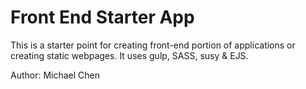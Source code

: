 # Front End Starter App

This is a starter point for creating front-end portion of applications or creating static webpages. It uses gulp, SASS, susy & EJS.

Author: Michael Chen
